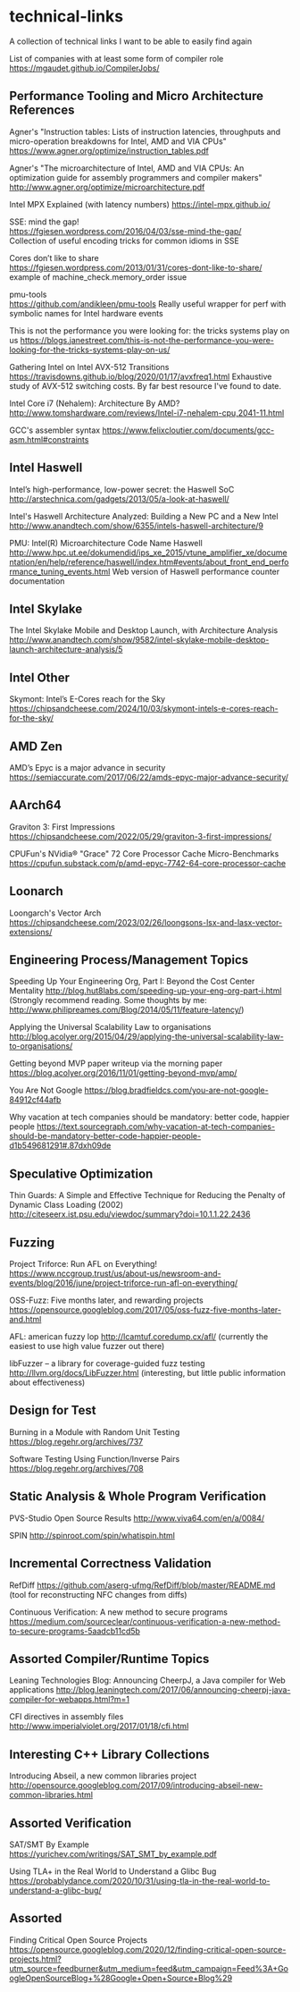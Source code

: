 # technical-links
A collection of technical links I want to be able to easily find again

List of companies with at least some form of compiler role
https://mgaudet.github.io/CompilerJobs/

Performance Tooling and Micro Architecture References
------------------------------------------------------
Agner's "Instruction tables: Lists of instruction latencies, throughputs and micro-operation breakdowns for Intel, AMD and VIA CPUs"
https://www.agner.org/optimize/instruction_tables.pdf

Agner's "The microarchitecture of Intel, AMD and VIA CPUs: An optimization guide for assembly programmers and compiler makers"
http://www.agner.org/optimize/microarchitecture.pdf

Intel MPX Explained (with latency numbers)
https://intel-mpx.github.io/

SSE: mind the gap!  
https://fgiesen.wordpress.com/2016/04/03/sse-mind-the-gap/  
Collection of useful encoding tricks for common idioms in SSE

Cores don’t like to share  
https://fgiesen.wordpress.com/2013/01/31/cores-dont-like-to-share/  
example of machine_check.memory_order issue

pmu-tools  
https://github.com/andikleen/pmu-tools
Really useful wrapper for perf with symbolic names for Intel hardware events

This is not the performance you were looking for: the tricks systems play on us
https://blogs.janestreet.com/this-is-not-the-performance-you-were-looking-for-the-tricks-systems-play-on-us/

Gathering Intel on Intel AVX-512 Transitions
https://travisdowns.github.io/blog/2020/01/17/avxfreq1.html
Exhaustive study of AVX-512 switching costs.  By far best resource I've found to date.

Intel Core i7 (Nehalem): Architecture By AMD?
http://www.tomshardware.com/reviews/Intel-i7-nehalem-cpu,2041-11.html

GCC's assembler syntax
https://www.felixcloutier.com/documents/gcc-asm.html#constraints

Intel Haswell
--------------

Intel’s high-performance, low-power secret: the Haswell SoC
http://arstechnica.com/gadgets/2013/05/a-look-at-haswell/

Intel's Haswell Architecture Analyzed: Building a New PC and a New Intel
http://www.anandtech.com/show/6355/intels-haswell-architecture/9

PMU: Intel(R) Microarchitecture Code Name Haswell  
http://www.hpc.ut.ee/dokumendid/ips_xe_2015/vtune_amplifier_xe/documentation/en/help/reference/haswell/index.htm#events/about_front_end_performance_tuning_events.html
Web version of Haswell performance counter documentation

Intel Skylake
--------------
The Intel Skylake Mobile and Desktop Launch, with Architecture Analysis
http://www.anandtech.com/show/9582/intel-skylake-mobile-desktop-launch-architecture-analysis/5

Intel Other
-----------

Skymont: Intel’s E-Cores reach for the Sky
https://chipsandcheese.com/2024/10/03/skymont-intels-e-cores-reach-for-the-sky/

AMD Zen
-------

AMD’s Epyc is a major advance in security
https://semiaccurate.com/2017/06/22/amds-epyc-major-advance-security/

AArch64
---------------

Graviton 3: First Impressions
https://chipsandcheese.com/2022/05/29/graviton-3-first-impressions/

CPUFun's NVidia® "Grace" 72 Core Processor Cache Micro-Benchmarks
https://cpufun.substack.com/p/amd-epyc-7742-64-core-processor-cache

Loonarch
--------

Loongarch's Vector Arch
https://chipsandcheese.com/2023/02/26/loongsons-lsx-and-lasx-vector-extensions/


Engineering Process/Management Topics
------------------------------

Speeding Up Your Engineering Org, Part I: Beyond the Cost Center Mentality
http://blog.hut8labs.com/speeding-up-your-eng-org-part-i.html
(Strongly recommend reading.  Some thoughts by me: http://www.philipreames.com/Blog/2014/05/11/feature-latency/)

Applying the Universal Scalability Law to organisations
http://blog.acolyer.org/2015/04/29/applying-the-universal-scalability-law-to-organisations/

Getting beyond MVP
paper writeup via the morning paper
https://blog.acolyer.org/2016/11/01/getting-beyond-mvp/amp/

You Are Not Google
https://blog.bradfieldcs.com/you-are-not-google-84912cf44afb

Why vacation at tech companies should be mandatory: better code, happier people 
https://text.sourcegraph.com/why-vacation-at-tech-companies-should-be-mandatory-better-code-happier-people-d1b549681291#.87dxh09de

Speculative Optimization
-------------------------

Thin Guards: A Simple and Effective Technique for Reducing the Penalty of Dynamic Class Loading (2002) 
http://citeseerx.ist.psu.edu/viewdoc/summary?doi=10.1.1.22.2436

Fuzzing
--------
Project Triforce: Run AFL on Everything!
https://www.nccgroup.trust/us/about-us/newsroom-and-events/blog/2016/june/project-triforce-run-afl-on-everything/

OSS-Fuzz: Five months later, and rewarding projects
https://opensource.googleblog.com/2017/05/oss-fuzz-five-months-later-and.html

AFL: american fuzzy lop
http://lcamtuf.coredump.cx/afl/
(currently the easiest to use high value fuzzer out there)

libFuzzer – a library for coverage-guided fuzz testing
http://llvm.org/docs/LibFuzzer.html
(interesting, but little public information about effectiveness)

Design for Test
---------------------------
Burning in a Module with Random Unit Testing
https://blog.regehr.org/archives/737

Software Testing Using Function/Inverse Pairs
https://blog.regehr.org/archives/708

Static Analysis & Whole Program Verification
---------------
PVS-Studio Open Source Results
http://www.viva64.com/en/a/0084/

SPIN
http://spinroot.com/spin/whatispin.html

Incremental Correctness Validation
-----------------------------------
RefDiff
https://github.com/aserg-ufmg/RefDiff/blob/master/README.md
(tool for reconstructing NFC changes from diffs)

Continuous Verification: A new method to secure programs
https://medium.com/sourceclear/continuous-verification-a-new-method-to-secure-programs-5aadcb11cd5b

Assorted Compiler/Runtime Topics
---------------------------------
Leaning Technologies Blog: Announcing CheerpJ, a Java compiler for Web applications
http://blog.leaningtech.com/2017/06/announcing-cheerpj-java-compiler-for-webapps.html?m=1

CFI directives in assembly files
http://www.imperialviolet.org/2017/01/18/cfi.html

Interesting C++ Library Collections
------------------------------------

Introducing Abseil, a new common libraries project
http://opensource.googleblog.com/2017/09/introducing-abseil-new-common-libraries.html

Assorted Verification
---------------------

SAT/SMT By Example
https://yurichev.com/writings/SAT_SMT_by_example.pdf

Using TLA+ in the Real World to Understand a Glibc Bug
https://probablydance.com/2020/10/31/using-tla-in-the-real-world-to-understand-a-glibc-bug/

Assorted
---------

Finding Critical Open Source Projects
https://opensource.googleblog.com/2020/12/finding-critical-open-source-projects.html?utm_source=feedburner&utm_medium=feed&utm_campaign=Feed%3A+GoogleOpenSourceBlog+%28Google+Open+Source+Blog%29
